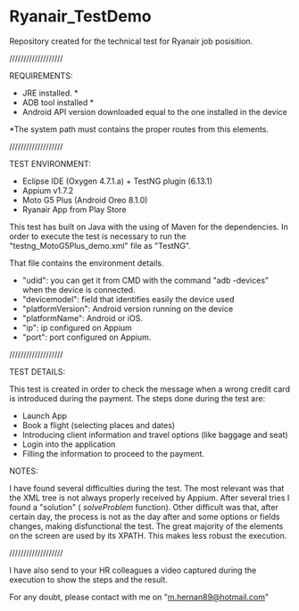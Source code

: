 # Ryanair_TestDemo
Repository created for the technical test for Ryanair job posisition. 

///////////////////

REQUIREMENTS: 

- JRE installed. *
- ADB tool installed *
- Android API version downloaded equal to the one installed in the device

 *The system path must contains the proper routes from this elements. 

///////////////////

TEST ENVIRONMENT: 

- Eclipse IDE (Oxygen 4.7.1.a) + TestNG plugin (6.13.1) 
- Appium v1.7.2
- Moto G5 Plus (Android Oreo 8.1.0)
- Ryanair App from Play Store

This test has built on Java with the using of Maven for the dependencies. In order to execute the test is necessary to run the "testng_MotoG5Plus_demo.xml" file as "TestNG". 

That file contains the environment details. 
- "udid": you can get it from CMD with the command "adb -devices" when the device is connected.
- "devicemodel": field that identifies easily the device used
- "platformVersion": Android version running on the device
- "platformName": Android or iOS. 
- "ip": ip configured on Appium
- "port": port configured on Appium. 


///////////////////

TEST DETAILS: 

This test is created in order to check the message when a wrong credit card is introduced during the payment. The steps done during the test are: 

- Launch App
- Book a flight (selecting places and dates)
- Introducing client information and travel options (like baggage and seat)
- Login into the application
- Filling the information to proceed to the payment. 

NOTES: 

I have found several difficulties during the test. The most relevant was that the XML tree is not always properly received by Appium. After several tries I found a "solution" ( *solveProblem* function). 
Other difficult was that, after certain day, the process is not as the day after and some options or fields changes, making disfunctional the test. 
The great majority of the elements on the screen are used by its XPATH. This makes less robust the execution. 

///////////////////

I have also send to your HR colleagues a video captured during the execution to show the steps and the result. 

For any doubt, please contact with me on "m.hernan89@hotmail.com" 
